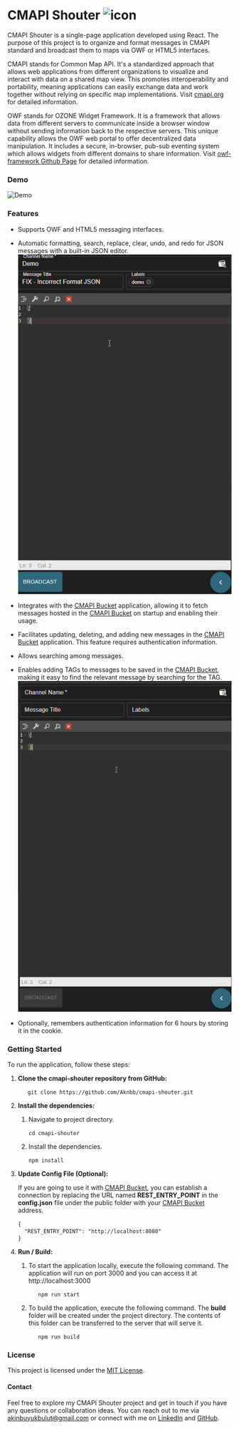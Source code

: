 # CMAPI Shouter ![icon](public/favicon.ico)

CMAPI Shouter is a single-page application developed using React. The purpose of this project is to organize and format messages in CMAPI standard and broadcast them to maps via OWF or HTML5 interfaces.

CMAPI stands for Common Map API. It's a standardized approach that allows web applications from different organizations to visualize and interact with data on a shared map view. This promotes interoperability and portability, meaning applications can easily exchange data and work together without relying on specific map implementations. Visit [cmapi.org](https://cmapi.org/index.html) for detailed information.

OWF stands for OZONE Widget Framework. It is a framework that allows data from different servers to communicate inside a browser window without sending information back to the respective servers. This unique capability allows the OWF web portal to offer decentralized data manipulation. It includes a secure, in-browser, pub-sub eventing system which allows widgets from different domains to share information. Visit [owf-framework Github Page](https://github.com/ozoneplatform/owf-framework) for detailed information.

### Demo

![Demo](docs/demo.webp)

### Features

* Supports OWF and HTML5 messaging interfaces.

* Automatic formatting, search, replace, clear, undo, and redo for JSON messages with a built-in JSON editor.
![Format](docs/format.webp)

* Integrates with the [CMAPI Bucket](https://github.com/Aknbb/cmapi-bucket) application, allowing it to fetch messages hosted in the [CMAPI Bucket](https://github.com/Aknbb/cmapi-bucket) on startup and enabling their usage.

* Facilitates updating, deleting, and adding new messages in the [CMAPI Bucket](https://github.com/Aknbb/cmapi-bucket) application. This feature requires authentication information.

* Allows searching among messages.

* Enables adding TAGs to messages to be saved in the [CMAPI Bucket](https://github.com/Aknbb/cmapi-bucket), making it easy to find the relevant message by searching for the TAG.
![Search](docs/search.webp)

* Optionally, remembers authentication information for 6 hours by storing it in the cookie.

### Getting Started

To run the application, follow these steps:

1. **Clone the cmapi-shouter repository from GitHub:**

    ```
       git clone https://github.com/Aknbb/cmapi-shouter.git
    ```

2. **Install the dependencies:**

   1. Navigate to project directory.
   
        ```
        cd cmapi-shouter
        ```   
      
   2. Install the dependencies.
   
        ```
        npm install
         ```
3. **Update Config File (Optional):**

    If you are going to use it with [CMAPI Bucket](https://github.com/Aknbb/cmapi-bucket), you can establish a connection by replacing the URL named **REST_ENTRY_POINT** in the **config.json** file under the public folder with your [CMAPI Bucket](https://github.com/Aknbb/cmapi-bucket) address.
    
    ```
    {
      "REST_ENTRY_POINT": "http://localhost:8080"
    }
     ```
    
4. **Run / Build:**

    1. To start the application locally, execute the following command. The application will run on port 3000 and you can access it at http://localhost:3000
    
         ```
            npm run start
         ```
         
    2. To build the application, execute the following command. The **build** folder will be created under the project directory. The contents of this folder can be transferred to the server that will serve it.
    
         ```
            npm run build
         ```
    
### License

This project is licensed under the [MIT License](LICENSE).

#### Contact
Feel free to explore my CMAPI Shouter project and get in touch if you have any questions or collaboration ideas. You can reach out to me via [akinbuyukbulut@gmail.com](mailto:akinbuyukbulut@gmail.com) or connect with me on [LinkedIn](https://www.linkedin.com/in/akinbuyukbulut/) and [GitHub](https://github.com/Aknbb).

